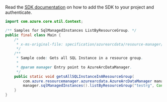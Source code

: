 Read the [SDK documentation](https://github.com/Azure/azure-sdk-for-java/blob/azure-resourcemanager-azurearcdata_1.0.0-beta.2/sdk/azurearcdata/azure-resourcemanager-azurearcdata/README.md) on how to add the SDK to your project and authenticate.

```java
import com.azure.core.util.Context;

/** Samples for SqlManagedInstances ListByResourceGroup. */
public final class Main {
    /*
     * x-ms-original-file: specification/azurearcdata/resource-manager/Microsoft.AzureArcData/stable/2021-08-01/examples/ListByResourceGroupSqlManagedInstance.json
     */
    /**
     * Sample code: Gets all SQL Instance in a resource group.
     *
     * @param manager Entry point to AzureArcDataManager.
     */
    public static void getsAllSQLInstanceInAResourceGroup(
        com.azure.resourcemanager.azurearcdata.AzureArcDataManager manager) {
        manager.sqlManagedInstances().listByResourceGroup("testrg", Context.NONE);
    }
}
```
